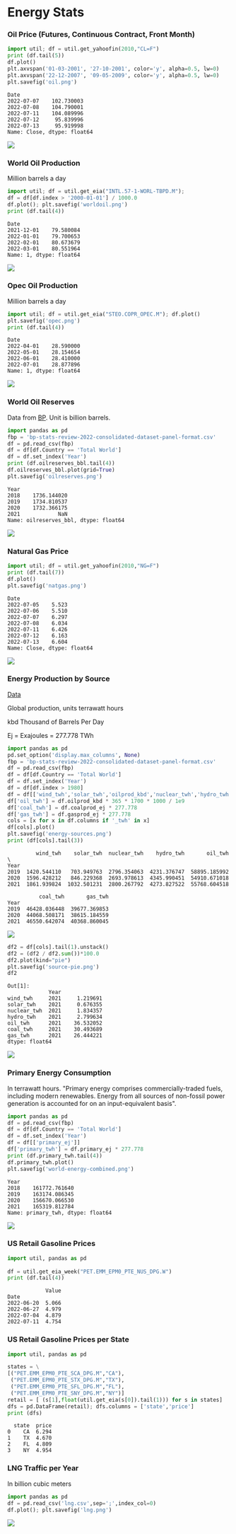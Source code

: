 # Energy Stats

### Oil Price (Futures, Continuous Contract, Front Month)

```python
import util; df = util.get_yahoofin(2010,"CL=F")
print (df.tail(5))
df.plot()
plt.axvspan('01-03-2001', '27-10-2001', color='y', alpha=0.5, lw=0)
plt.axvspan('22-12-2007', '09-05-2009', color='y', alpha=0.5, lw=0)
plt.savefig('oil.png')
```

```text
Date
2022-07-07    102.730003
2022-07-08    104.790001
2022-07-11    104.089996
2022-07-12     95.839996
2022-07-13     95.919998
Name: Close, dtype: float64
```

![](oil.png)

<a name='worldoil'/>

### World Oil Production

Million barrels a day

```python
import util; df = util.get_eia("INTL.57-1-WORL-TBPD.M");
df = df[df.index > '2000-01-01'] / 1000.0
df.plot(); plt.savefig('worldoil.png')
print (df.tail(4))
```

```text
Date
2021-12-01    79.580084
2022-01-01    79.700653
2022-02-01    80.673679
2022-03-01    80.551964
Name: 1, dtype: float64
```

![](worldoil.png)


### Opec Oil Production

Million barrels a day

```python
import util; df = util.get_eia("STEO.COPR_OPEC.M"); df.plot()
plt.savefig('opec.png')
print (df.tail(4))
```

```text
Date
2022-04-01    28.590000
2022-05-01    28.154654
2022-06-01    28.410000
2022-07-01    28.877896
Name: 1, dtype: float64
```

![](opec.png)

<a name="oilreserves"></a>

### World Oil Reserves

Data from [BP](https://www.bp.com/en/global/corporate/energy-economics/statistical-review-of-world-energy/downloads.html).
Unit is billion barrels. 

```python
import pandas as pd
fbp = 'bp-stats-review-2022-consolidated-dataset-panel-format.csv'
df = pd.read_csv(fbp)
df = df[df.Country == 'Total World']
df = df.set_index('Year')
print (df.oilreserves_bbl.tail(4))
df.oilreserves_bbl.plot(grid=True)
plt.savefig('oilreserves.png')
```

```text
Year
2018    1736.144020
2019    1734.810537
2020    1732.366175
2021            NaN
Name: oilreserves_bbl, dtype: float64
```

![](oilreserves.png)

<a name="natgas"></a>

### Natural Gas Price

```python
import util; df = util.get_yahoofin(2010,"NG=F")
print (df.tail(7))
df.plot()
plt.savefig('natgas.png')
```

```text
Date
2022-07-05    5.523
2022-07-06    5.510
2022-07-07    6.297
2022-07-08    6.034
2022-07-11    6.426
2022-07-12    6.163
2022-07-13    6.604
Name: Close, dtype: float64
```

![](natgas.png)

### Energy Production by Source

<a name='sources'/>

[Data](https://www.bp.com/en/global/corporate/energy-economics/statistical-review-of-world-energy/downloads.html)

Global production, units terrawatt hours

kbd Thousand of Barrels Per Day

Ej = Exajoules = 277.778 TWh

```python
import pandas as pd
pd.set_option('display.max_columns', None)
fbp = 'bp-stats-review-2022-consolidated-dataset-panel-format.csv'
df = pd.read_csv(fbp)
df = df[df.Country == 'Total World']
df = df.set_index('Year')
df = df[df.index > 1980]
df = df[['wind_twh','solar_twh','oilprod_kbd','nuclear_twh','hydro_twh','gasprod_ej','coalprod_ej']]
df['oil_twh'] = df.oilprod_kbd * 365 * 1700 * 1000 / 1e9
df['coal_twh'] = df.coalprod_ej * 277.778 
df['gas_twh'] = df.gasprod_ej * 277.778
cols = [x for x in df.columns if '_twh' in x]
df[cols].plot()
plt.savefig('energy-sources.png')
print (df[cols].tail(3))
```

```text
         wind_twh    solar_twh  nuclear_twh    hydro_twh       oil_twh  \
Year                                                                     
2019  1420.544110   703.949763  2796.354063  4231.376747  58895.185992   
2020  1596.428212   846.229368  2693.978613  4345.990451  54910.671018   
2021  1861.939824  1032.501231  2800.267792  4273.827522  55768.604518   

          coal_twh       gas_twh  
Year                              
2019  46428.036448  39677.369853  
2020  44068.508171  38615.184559  
2021  46550.642074  40368.860045  
```

![](energy-sources.png)

```python
df2 = df[cols].tail(1).unstack()
df2 = (df2 / df2.sum())*100.0
df2.plot(kind="pie")
plt.savefig('source-pie.png')
df2
```

```text
Out[1]: 
             Year
wind_twh     2021     1.219691
solar_twh    2021     0.676355
nuclear_twh  2021     1.834357
hydro_twh    2021     2.799634
oil_twh      2021    36.532052
coal_twh     2021    30.493689
gas_twh      2021    26.444221
dtype: float64
```

![](source-pie.png)

<a name='primary'/>

### Primary Energy Consumption

In terrawatt hours. "Primary energy comprises commercially-traded
fuels, including modern renewables. Energy from all sources of
non-fossil power generation is accounted for on an input-equivalent
basis".

```python
import pandas as pd
df = pd.read_csv(fbp)
df = df[df.Country == 'Total World']
df = df.set_index('Year')
df = df[['primary_ej']]
df['primary_twh'] = df.primary_ej * 277.778
print (df.primary_twh.tail(4))
df.primary_twh.plot()
plt.savefig('world-energy-combined.png')
```

```text
Year
2018    161772.761640
2019    163174.086345
2020    156670.066530
2021    165319.812784
Name: primary_twh, dtype: float64
```

![](world-energy-combined.png)

<a name='usgasoline'/>

### US Retail Gasoline Prices

```python
import util, pandas as pd
    
df = util.get_eia_week("PET.EMM_EPM0_PTE_NUS_DPG.W")
print (df.tail(4))
```

```text
            Value
Date             
2022-06-20  5.066
2022-06-27  4.979
2022-07-04  4.879
2022-07-11  4.754
```

<a name='gasolineState'/>

### US Retail Gasoline Prices per State

```python
import util, pandas as pd

states = \
[("PET.EMM_EPM0_PTE_SCA_DPG.M","CA"),
 ("PET.EMM_EPM0_PTE_STX_DPG.M","TX"),
 ("PET.EMM_EPM0_PTE_SFL_DPG.M","FL"),
 ("PET.EMM_EPM0_PTE_SNY_DPG.M","NY")]
retail = [ (s[1],float(util.get_eia(s[0]).tail(1))) for s in states]
dfs = pd.DataFrame(retail); dfs.columns = ['state','price']
print (dfs)
```

```text
  state  price
0    CA  6.294
1    TX  4.670
2    FL  4.809
3    NY  4.954
```

<a name='lng'/>

### LNG Traffic per Year

In billion cubic meters 

```python
import pandas as pd
df = pd.read_csv('lng.csv',sep=';',index_col=0)
df.plot(); plt.savefig('lng.png')
```

![](lng.png)


